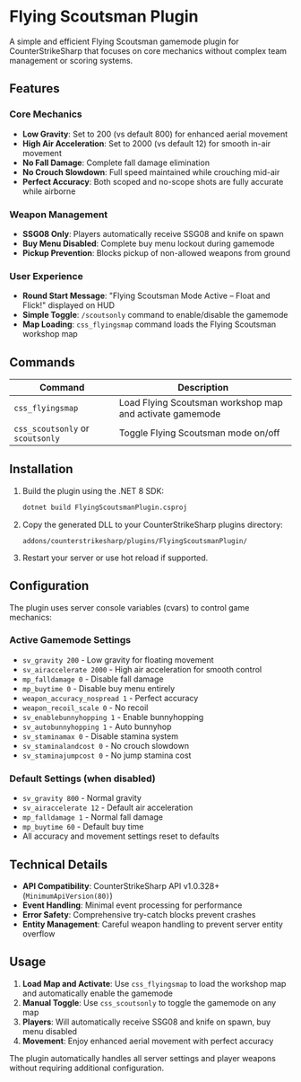 # Flying Scoutsman Plugin

A simple and efficient Flying Scoutsman gamemode plugin for CounterStrikeSharp that focuses on core mechanics without complex team management or scoring systems.

## Features

### Core Mechanics
- **Low Gravity**: Set to 200 (vs default 800) for enhanced aerial movement
- **High Air Acceleration**: Set to 2000 (vs default 12) for smooth in-air movement
- **No Fall Damage**: Complete fall damage elimination
- **No Crouch Slowdown**: Full speed maintained while crouching mid-air
- **Perfect Accuracy**: Both scoped and no-scope shots are fully accurate while airborne

### Weapon Management
- **SSG08 Only**: Players automatically receive SSG08 and knife on spawn
- **Buy Menu Disabled**: Complete buy menu lockout during gamemode
- **Pickup Prevention**: Blocks pickup of non-allowed weapons from ground

### User Experience
- **Round Start Message**: "Flying Scoutsman Mode Active – Float and Flick!" displayed on HUD
- **Simple Toggle**: `/scoutsonly` command to enable/disable the gamemode
- **Map Loading**: `css_flyingsmap` command loads the Flying Scoutsman workshop map

## Commands

| Command | Description |
|---------|-------------|
| `css_flyingsmap` | Load Flying Scoutsman workshop map and activate gamemode |
| `css_scoutsonly` or `scoutsonly` | Toggle Flying Scoutsman mode on/off |

## Installation

1. Build the plugin using the .NET 8 SDK:
   ```bash
   dotnet build FlyingScoutsmanPlugin.csproj
   ```

2. Copy the generated DLL to your CounterStrikeSharp plugins directory:
   ```
   addons/counterstrikesharp/plugins/FlyingScoutsmanPlugin/
   ```

3. Restart your server or use hot reload if supported.

## Configuration

The plugin uses server console variables (cvars) to control game mechanics:

### Active Gamemode Settings
- `sv_gravity 200` - Low gravity for floating movement
- `sv_airaccelerate 2000` - High air acceleration for smooth control
- `mp_falldamage 0` - Disable fall damage
- `mp_buytime 0` - Disable buy menu entirely
- `weapon_accuracy_nospread 1` - Perfect accuracy
- `weapon_recoil_scale 0` - No recoil
- `sv_enablebunnyhopping 1` - Enable bunnyhopping
- `sv_autobunnyhopping 1` - Auto bunnyhop
- `sv_staminamax 0` - Disable stamina system
- `sv_staminalandcost 0` - No crouch slowdown
- `sv_staminajumpcost 0` - No jump stamina cost

### Default Settings (when disabled)
- `sv_gravity 800` - Normal gravity
- `sv_airaccelerate 12` - Default air acceleration
- `mp_falldamage 1` - Normal fall damage
- `mp_buytime 60` - Default buy time
- All accuracy and movement settings reset to defaults

## Technical Details

- **API Compatibility**: CounterStrikeSharp API v1.0.328+ (`MinimumApiVersion(80)`)
- **Event Handling**: Minimal event processing for performance
- **Error Safety**: Comprehensive try-catch blocks prevent crashes
- **Entity Management**: Careful weapon handling to prevent server entity overflow

## Usage

1. **Load Map and Activate**: Use `css_flyingsmap` to load the workshop map and automatically enable the gamemode
2. **Manual Toggle**: Use `css_scoutsonly` to toggle the gamemode on any map
3. **Players**: Will automatically receive SSG08 and knife on spawn, buy menu disabled
4. **Movement**: Enjoy enhanced aerial movement with perfect accuracy

The plugin automatically handles all server settings and player weapons without requiring additional configuration.